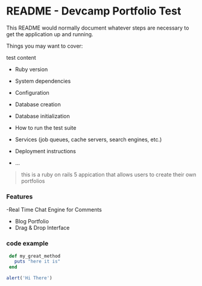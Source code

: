 # README - Devcamp Portfolio Test

This README would normally document whatever steps are necessary to get the
application up and running.

Things you may want to cover:

test content

* Ruby version

* System dependencies

* Configuration

* Database creation

* Database initialization

* How to run the test suite

* Services (job queues, cache servers, search engines, etc.)

* Deployment instructions

* ...

> this is a ruby on rails 5 appication that allows users to create their own portfolios

### Features

 -Real Time Chat Engine for Comments
 - Blog Portfolio 
 - Drag & Drop Interface

 ### code example

 ```ruby
  def my_great_method
  	puts "here it is"
  end
  ```

  ```javascript
  alert('Hi There')
  ```
